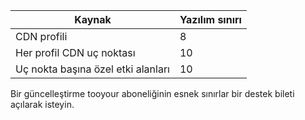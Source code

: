 
| Kaynak | Yazılım sınırı |
| --- | --- |
| CDN profili |8 |
| Her profil CDN uç noktası |10 |
| Uç nokta başına özel etki alanları |10 |

Bir güncelleştirme tooyour aboneliğinin esnek sınırlar bir destek bileti açılarak isteyin.

